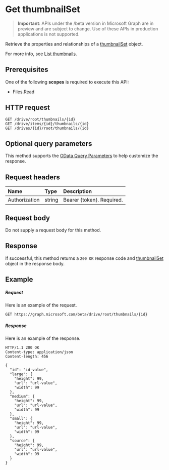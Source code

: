 # Get thumbnailSet

> **Important**: APIs under the /beta version in Microsoft Graph are in preview and are subject to change. Use of these APIs in production applications is not supported.

Retrieve the properties and relationships of a [thumbnailSet](../resources/thumbnailset.md) object.

For more info, see [List thumbnails](item_list_thumbnails.md).

## Prerequisites
One of the following **scopes** is required to execute this API:

  * Files.Read

## HTTP request
<!-- { "blockType": "ignored" } -->
```http
GET /drive/root/thumbnails/{id}
GET /drive/items/{id}/thumbnails/{id}
GET /drives/{id}/root/thumbnails/{id}
```
## Optional query parameters
This method supports the [OData Query Parameters](http://developer.microsoft.com/en-us/graph/docs/overview/query_parameters) to help customize the response.

## Request headers
| Name       | Type | Description|
|:-----------|:------|:----------|
| Authorization  | string  | Bearer {token}. Required. |


## Request body
Do not supply a request body for this method.

## Response

If successful, this method returns a `200 OK` response code and [thumbnailSet](../resources/thumbnailset.md) object in the response body.
## Example
##### Request
Here is an example of the request.
<!-- {
  "blockType": "request",
  "name": "get_thumbnailset"
}-->
```http
GET https://graph.microsoft.com/beta/drive/root/thumbnails/{id}
```
##### Response
Here is an example of the response.
<!-- {
  "blockType": "response",
  "truncated": false,
  "@odata.type": "microsoft.graph.thumbnailSet"
} -->
```http
HTTP/1.1 200 OK
Content-type: application/json
Content-length: 456

{
  "id": "id-value",
  "large": {
    "height": 99,
    "url": "url-value",
    "width": 99
  },
  "medium": {
    "height": 99,
    "url": "url-value",
    "width": 99
  },
  "small": {
    "height": 99,
    "url": "url-value",
    "width": 99
  },
  "source": {
    "height": 99,
    "url": "url-value",
    "width": 99
  }
}
```

<!-- uuid: 8fcb5dbc-d5aa-4681-8e31-b001d5168d79
2015-10-25 14:57:30 UTC -->
<!-- {
  "type": "#page.annotation",
  "description": "Get thumbnailSet",
  "keywords": "",
  "section": "documentation",
  "tocPath": ""
}-->
